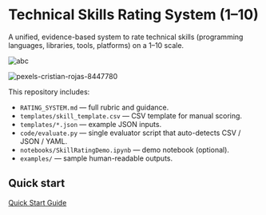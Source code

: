 # Technical Skills Rating System (1–10)

A unified, evidence-based system to rate technical skills (programming languages, libraries, tools, platforms) on a 1–10 scale.

![abc](https://images.pexels.com/photos/8447780/pexels-photo-8447780.jpeg)

![pexels-cristian-rojas-8447780](https://github.com/user-attachments/assets/ac3088be-b7b3-445b-b6f1-0618e984d9bd)

This repository includes:
- `RATING_SYSTEM.md` — full rubric and guidance.
- `templates/skill_template.csv` — CSV template for manual scoring.
- `templates/*.json` — example JSON inputs.
- `code/evaluate.py` — single evaluator script that auto-detects CSV / JSON / YAML.
- `notebooks/SkillRatingDemo.ipynb` — demo notebook (optional).
- `examples/` — sample human-readable outputs.

## Quick start

[Quick Start Guide](https://github.com/mepsrajput/Technical-Skills-Rating-System/blob/main/QUICK_START.md)
